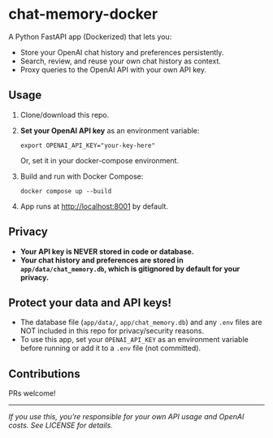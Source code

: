 # chat-memory-docker

A Python FastAPI app (Dockerized) that lets you:
- Store your OpenAI chat history and preferences persistently.
- Search, review, and reuse your own chat history as context.
- Proxy queries to the OpenAI API with your own API key.

## Usage

1. Clone/download this repo.
2. **Set your OpenAI API key** as an environment variable:
    ```
    export OPENAI_API_KEY="your-key-here"
    ```
   Or, set it in your docker-compose environment.

3. Build and run with Docker Compose:
    ```
    docker compose up --build
    ```

4. App runs at [http://localhost:8001](http://localhost:8001) by default.

## Privacy

- **Your API key is NEVER stored in code or database.**
- **Your chat history and preferences are stored in `app/data/chat_memory.db`, which is gitignored by default for your privacy.**

## Protect your data and API keys!

- The database file (`app/data/`, `app/chat_memory.db`) and any `.env` files are NOT included in this repo for privacy/security reasons.
- To use this app, set your `OPENAI_API_KEY` as an environment variable before running or add it to a `.env` file (not committed).


## Contributions

PRs welcome!

---

*If you use this, you’re responsible for your own API usage and OpenAI costs. See LICENSE for details.*
